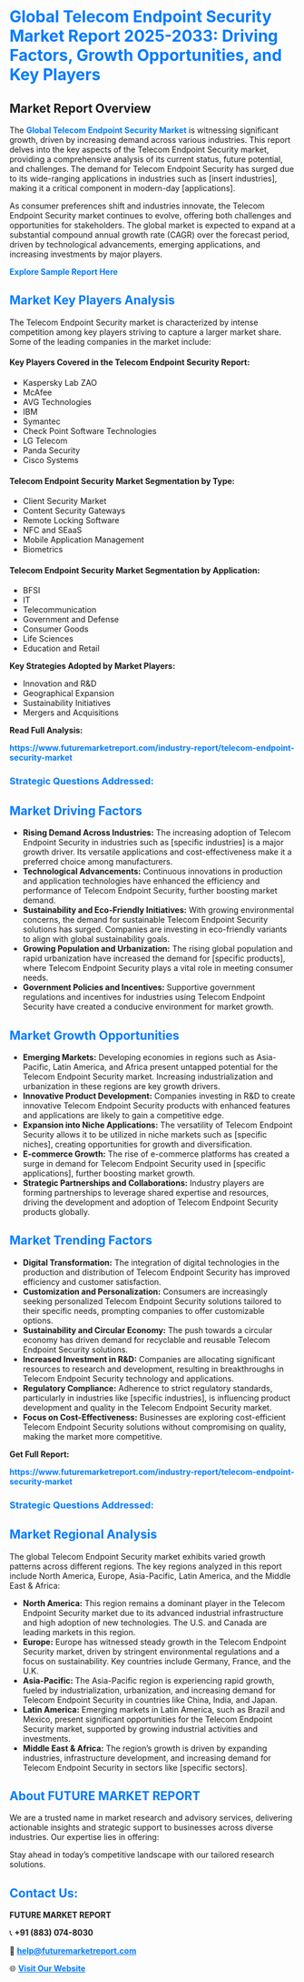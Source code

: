<h1 style="color: #007BFF;">Global Telecom Endpoint Security Market Report 2025-2033: Driving Factors, Growth Opportunities, and Key Players</h1>

<section id="overview">
<h2>Market Report Overview</h2>
<p>The <a href="https://www.futuremarketreport.com/industry-report/telecom-endpoint-security-market" style="color: #007BFF; text-decoration: none;"><strong>Global Telecom Endpoint Security Market</strong></a> is witnessing significant growth, driven by increasing demand across various industries. This report delves into the key aspects of the Telecom Endpoint Security market, providing a comprehensive analysis of its current status, future potential, and challenges. The demand for Telecom Endpoint Security has surged due to its wide-ranging applications in industries such as [insert industries], making it a critical component in modern-day [applications].</p>
<p>As consumer preferences shift and industries innovate, the Telecom Endpoint Security market continues to evolve, offering both challenges and opportunities for stakeholders. The global market is expected to expand at a substantial compound annual growth rate (CAGR) over the forecast period, driven by technological advancements, emerging applications, and increasing investments by major players.</p>
</section>

<section id="overview">
<p><a href="https://www.futuremarketreport.com/request-sample/reportId=60646" style="color: #007BFF; text-decoration: none;"><strong>Explore Sample Report Here</strong></a></p>
</section>

<section id="key-players">
<h2 style="color: #007BFF;">Market Key Players Analysis</h2>
<p>The Telecom Endpoint Security market is characterized by intense competition among key players striving to capture a larger market share. Some of the leading companies in the market include:</p>
<h4>Key Players Covered in the Telecom Endpoint Security Report:</h4>
<ul><li>Kaspersky Lab ZAO</li><li>McAfee</li><li>AVG Technologies</li><li>IBM</li><li>Symantec</li><li>Check Point Software Technologies</li><li>LG Telecom</li><li>Panda Security</li><li>Cisco Systems</li></ul>
<h4>Telecom Endpoint Security Market Segmentation by Type:</h4>
<ul><li>Client Security Market</li><li>Content Security Gateways</li><li>Remote Locking Software</li><li>NFC and SEaaS</li><li>Mobile Application Management</li><li>Biometrics</li></ul>

<h4>Telecom Endpoint Security Market Segmentation by Application:</h4>
<ul><li>BFSI</li><li>IT</li><li>Telecommunication</li><li>Government and Defense</li><li>Consumer Goods</li><li>Life Sciences</li><li>Education and Retail</li></ul>
<p><strong>Key Strategies Adopted by Market Players:</strong></p>
<ul>
<li>Innovation and R&D</li>
<li>Geographical Expansion</li>
<li>Sustainability Initiatives</li>
<li>Mergers and Acquisitions</li>
</ul>
</section>

<section>
<p><strong>Read Full Analysis: </strong></p><a href="https://www.futuremarketreport.com/industry-report/telecom-endpoint-security-market" style="color: #007BFF; text-decoration: none;"><strong>https://www.futuremarketreport.com/industry-report/telecom-endpoint-security-market</strong></a>
<h3 style="color: #007BFF;">Strategic Questions Addressed:</h3>
</section>

<section id="driving-factors">
<h2 style="color: #007BFF;">Market Driving Factors</h2>
<ul>
<li><strong>Rising Demand Across Industries:</strong> The increasing adoption of Telecom Endpoint Security in industries such as [specific industries] is a major growth driver. Its versatile applications and cost-effectiveness make it a preferred choice among manufacturers.</li>
<li><strong>Technological Advancements:</strong> Continuous innovations in production and application technologies have enhanced the efficiency and performance of Telecom Endpoint Security, further boosting market demand.</li>
<li><strong>Sustainability and Eco-Friendly Initiatives:</strong> With growing environmental concerns, the demand for sustainable Telecom Endpoint Security solutions has surged. Companies are investing in eco-friendly variants to align with global sustainability goals.</li>
<li><strong>Growing Population and Urbanization:</strong> The rising global population and rapid urbanization have increased the demand for [specific products], where Telecom Endpoint Security plays a vital role in meeting consumer needs.</li>
<li><strong>Government Policies and Incentives:</strong> Supportive government regulations and incentives for industries using Telecom Endpoint Security have created a conducive environment for market growth.</li>
</ul>
</section>

<section id="growth-opportunities">
<h2 style="color: #007BFF;">Market Growth Opportunities</h2>
<ul>
<li><strong>Emerging Markets:</strong> Developing economies in regions such as Asia-Pacific, Latin America, and Africa present untapped potential for the Telecom Endpoint Security market. Increasing industrialization and urbanization in these regions are key growth drivers.</li>
<li><strong>Innovative Product Development:</strong> Companies investing in R&D to create innovative Telecom Endpoint Security products with enhanced features and applications are likely to gain a competitive edge.</li>
<li><strong>Expansion into Niche Applications:</strong> The versatility of Telecom Endpoint Security allows it to be utilized in niche markets such as [specific niches], creating opportunities for growth and diversification.</li>
<li><strong>E-commerce Growth:</strong> The rise of e-commerce platforms has created a surge in demand for Telecom Endpoint Security used in [specific applications], further boosting market growth.</li>
<li><strong>Strategic Partnerships and Collaborations:</strong> Industry players are forming partnerships to leverage shared expertise and resources, driving the development and adoption of Telecom Endpoint Security products globally.</li>
</ul>
</section>

<section id="trending-factors">
<h2 style="color: #007BFF;">Market Trending Factors</h2>
<ul>
<li><strong>Digital Transformation:</strong> The integration of digital technologies in the production and distribution of Telecom Endpoint Security has improved efficiency and customer satisfaction.</li>
<li><strong>Customization and Personalization:</strong> Consumers are increasingly seeking personalized Telecom Endpoint Security solutions tailored to their specific needs, prompting companies to offer customizable options.</li>
<li><strong>Sustainability and Circular Economy:</strong> The push towards a circular economy has driven demand for recyclable and reusable Telecom Endpoint Security solutions.</li>
<li><strong>Increased Investment in R&D:</strong> Companies are allocating significant resources to research and development, resulting in breakthroughs in Telecom Endpoint Security technology and applications.</li>
<li><strong>Regulatory Compliance:</strong> Adherence to strict regulatory standards, particularly in industries like [specific industries], is influencing product development and quality in the Telecom Endpoint Security market.</li>
<li><strong>Focus on Cost-Effectiveness:</strong> Businesses are exploring cost-efficient Telecom Endpoint Security solutions without compromising on quality, making the market more competitive.</li>
</ul>
</section>

<section>
<p><strong>Get Full Report: </strong></p><a href="https://www.futuremarketreport.com/industry-report/telecom-endpoint-security-market" style="color: #007BFF; text-decoration: none;"><strong>https://www.futuremarketreport.com/industry-report/telecom-endpoint-security-market</strong></a>
<h3 style="color: #007BFF;">Strategic Questions Addressed:</h3>
</section>


<section id="regional-analysis">
<h2 style="color: #007BFF;">Market Regional Analysis</h2>
<p>The global Telecom Endpoint Security market exhibits varied growth patterns across different regions. The key regions analyzed in this report include North America, Europe, Asia-Pacific, Latin America, and the Middle East & Africa:</p>
<ul>
<li><strong>North America:</strong> This region remains a dominant player in the Telecom Endpoint Security market due to its advanced industrial infrastructure and high adoption of new technologies. The U.S. and Canada are leading markets in this region.</li>
<li><strong>Europe:</strong> Europe has witnessed steady growth in the Telecom Endpoint Security market, driven by stringent environmental regulations and a focus on sustainability. Key countries include Germany, France, and the U.K.</li>
<li><strong>Asia-Pacific:</strong> The Asia-Pacific region is experiencing rapid growth, fueled by industrialization, urbanization, and increasing demand for Telecom Endpoint Security in countries like China, India, and Japan.</li>
<li><strong>Latin America:</strong> Emerging markets in Latin America, such as Brazil and Mexico, present significant opportunities for the Telecom Endpoint Security market, supported by growing industrial activities and investments.</li>
<li><strong>Middle East & Africa:</strong> The region’s growth is driven by expanding industries, infrastructure development, and increasing demand for Telecom Endpoint Security in sectors like [specific sectors].</li>
</ul>
</section>

<footer>
<h2 style="color: #007BFF;">About FUTURE MARKET REPORT</h2>
<p>We are a trusted name in market research and advisory services, delivering actionable insights and strategic support to businesses across diverse industries. Our expertise lies in offering:</p>

<p>Stay ahead in today’s competitive landscape with our tailored research solutions.</p>

<h2 style="color: #007BFF;">Contact Us:</h2>
<p><strong>FUTURE MARKET REPORT</strong></p>
<p>📞 <strong>+91 (883) 074-8030</strong></p>
<p>📧 <strong><a href="mailto:help@futuremarketreport.com" style="color: #007BFF;">help@futuremarketreport.com</a></strong></p>
<p>🌐 <strong><a href="https://www.futuremarketreport.com/" style="color: #007BFF;">Visit Our Website</a></strong></p>
</footer>